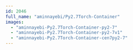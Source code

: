 ```yaml
---
id: 2046
full_name: "aminnayebi/Py2.7Torch-Container"
images: 
  - "aminnayebi-Py2.7Torch-Container-py2-7"
  - "aminnayebi-Py2.7Torch-Container-py2-7v1"
  - "aminnayebi-Py2.7Torch-Container-cen7py2-7"
---
```

